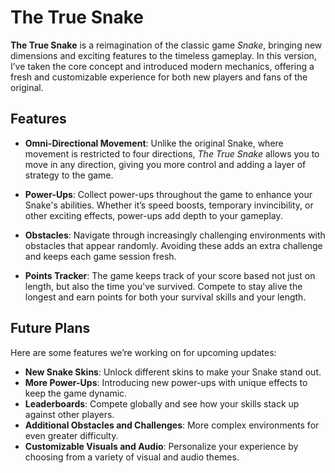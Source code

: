 # The True Snake

**The True Snake** is a reimagination of the classic game *Snake*, bringing new dimensions and exciting features to the timeless gameplay. In this version, I’ve taken the core concept and introduced modern mechanics, offering a fresh and customizable experience for both new players and fans of the original.

## Features

- **Omni-Directional Movement**: Unlike the original Snake, where movement is restricted to four directions, *The True Snake* allows you to move in any direction, giving you more control and adding a layer of strategy to the game.
  
- **Power-Ups**: Collect power-ups throughout the game to enhance your Snake's abilities. Whether it’s speed boosts, temporary invincibility, or other exciting effects, power-ups add depth to your gameplay.

- **Obstacles**: Navigate through increasingly challenging environments with obstacles that appear randomly. Avoiding these adds an extra challenge and keeps each game session fresh.

- **Points Tracker**: The game keeps track of your score based not just on length, but also the time you've survived. Compete to stay alive the longest and earn points for both your survival skills and your length.


## Future Plans

Here are some features we’re working on for upcoming updates:

- **New Snake Skins**: Unlock different skins to make your Snake stand out.
- **More Power-Ups**: Introducing new power-ups with unique effects to keep the game dynamic.
- **Leaderboards**: Compete globally and see how your skills stack up against other players.
- **Additional Obstacles and Challenges**: More complex environments for even greater difficulty.
- **Customizable Visuals and Audio**: Personalize your experience by choosing from a variety of visual and audio themes.

